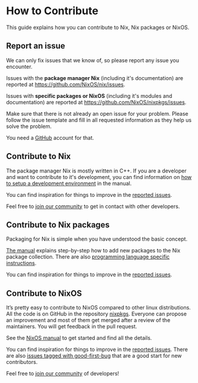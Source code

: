 # How to Contribute

This guide explains how you can contribute to Nix, Nix packages or
NixOS.

## Report an issue

We can only fix issues that we know of, so please report any issue you
encounter.

Issues with the **package manager Nix** (including it's documentation)
are reported at <https://github.com/NixOS/nix/issues>.

Issues with **specific packages or NixOS** (including it's modules and
documentation) are reported at <https://github.com/NixOS/nixpkgs/issues>.

Make sure that there is not already an open issue for your problem.
Please follow the issue template and fill in all requested information
as they help us solve the problem.

You need a [GitHub] account for that.

## Contribute to Nix

The package manager Nix is mostly written in C++. If you are a developer
and want to contribute to it's development, you can find information on
[how to setup a development environment] in the manual.

You can find inspiration for things to improve in the [reported
issues][nix issues].

Feel free to [join our community] to get in
contact with other developers.

## Contribute to Nix packages

Packaging for Nix is simple when you have understood the basic concept.

[The manual] explains step-by-step how to add new packages to the Nix
package collection. There are also [programming language specific
instructions][programming language specific instructions].

You can find inspiration for things to improve in the [reported issues][nixpkgs issues].

## Contribute to NixOS

It’s pretty easy to contribute to NixOS compared to other linux
distributions. All the code is on GitHub in the repository [nixpkgs].
Everyone can propose an improvement and most of them get merged after a
review of the maintainers. You will get feedback in the pull request.

See the [NixOS manual] to get started and find all the details.

You can find inspiration for things to improve in the [reported
issues][nixos issues]. There are also
[issues tagged with good-first-bug] that are a good start for new
contributors.

Feel free to [join our community] of developers!

[github]: https://github.com/
[how to setup a development environment]: https://nixos.org/manual/nix/stable/contributing/hacking.html
[issues tagged with good-first-bug]: https://github.com/NixOS/nixpkgs/labels/3.skill%3A%20good-first-bug
[join our community]: https://github.com/NixOS/nixpkgs#community
[nixos manual]: https://nixos.org/manual/nixos/stable/index.html#ch-development
[nixpkgs]: https://github.com/NixOS/nixpkgs
[programming language specific instructions]: https://nixos.org/manual/nixpkgs/stable/#chap-language-support
[the manual]: https://nixos.org/manual/nix/stable/quick-start.html
[nix issues]: https://github.com/NixOS/nix/issues
[nixos issues]: https://github.com/NixOS/nixpkgs/issues?q=is%3Aopen+is%3Aissue+label%3A%226.topic%3A+nixos%22
[nixpkgs issues]: https://github.com/NixOS/nixpkgs/issues?page=3&q=is%3Aissue+is%3Aopen+label%3A%228.has%3A+package+%28update%29%22%2C%228.has%3A+package+%28new%29%22%2C%229.needs%3A+package+%28update%29%22%2C%229.needs%3A+package+%28new%29%22%2C%220.kind%3A+packaging+request%22%2C%220.kind%3A+build+failure%22
